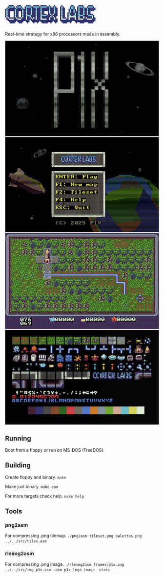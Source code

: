 # ![Cortex Labs](docs/logo.png)
Real-time strategy for x86 processors made in assembly.

![Intro screen](docs/screenshot-0.png)
![Menu screen](docs/screenshot-1.png)
![Game screen](docs/screenshot-2.png)
![Sprites](docs/sprites.png)

## Running
Boot from a floppy or run on MS-DOS (FreeDOS).

## Building
Create floppy and binary.
```make```

Make just binary.
```make com```

For more targets check help.
```make help```

## Tools

### png2asm
For compressing .png tilemap.
```./png2asm tileset.png palettes.png ../../src/tiles.asm```

### rleimg2asm
For compressing .png image.
```./rleimg2asm frames/p1x.png ../../src/img_p1x.asm -asm p1x_logo_image -stats```

